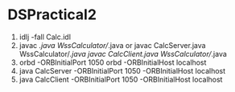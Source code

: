 # DSPractical2
1. idlj -fall Calc.idl
2. javac *.java WssCalculator/*.java
            or
   javac CalcServer.java WssCalculator/*.java
   javac CalcClient.java WssCalculator/*.java
3. orbd -ORBInitialPort 1050 orbd -ORBInitialHost localhost
4. java CalcServer -ORBInitialPort 1050 -ORBInitialHost localhost
5. java CalcClient -ORBInitialPort 1050 -ORBInitialHost localhost
